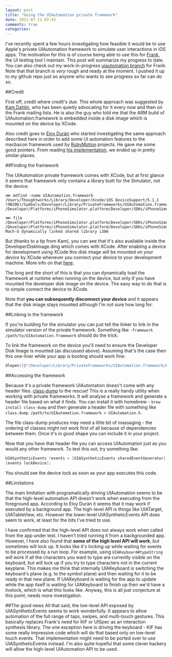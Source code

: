 ```yaml
---
layout: post
title: "Using the UIAutomation private framework"
date: 2012-07-11 07:43
comments: true
categories: 
---
```


I've recently spent a few hours investigating how feasible it would be to use Apple's private UIAutomation framework to simulate user interactions in iOS apps. The motivation for this is of course being able to use this for [Frank](http://testingwithfrank.com), the UI testing tool I maintain. This post will summarize my progress to date. You can also check out my work-in-progress [uiautomation branch](https://github.com/moredip/Frank/tree/uiautomation) for Frank. Note that that branch is *very* rough and ready at the moment. I pushed it up to my github repo just so anyone who wants to see progress so far can do so.

##Credit

First off, credit where credit's due. This whole approach was suggested by [Kam Dahlin](https://twitter.com/haxie1), who has been quietly advocating for it every now and then on the Frank mailing lists. He is also the guy who told me that the ARM build of UIAutomation.framework is embedded inside a disk image which is mounted on the device by XCode.

Also credit goes to [Eloy Durán](https://twitter.com/alloy) who started investigating the same approach described here in order to add some UI automation features to the macbacon framework used by [RubyMotion](http://rubymotion.com) projects. He gave me some good pointers. From reading [his implementation](https://github.com/HipByte/RubyMotion/blob/master/lib/motion/spec/helpers/ui.rb), we ended up in pretty similar places.

##Finding the framework

The UIAutomation private framework comes with XCode, but at first glance it seems that framework only contains a library built for the Simulator, not the device:

```
⋙ mdfind -name UIAutomation.framework
/Users/Thoughtworks/Library/Developer/Xcode/iOS DeviceSupport/5.1.1 (9B206)/Symbols/Developer/Library/PrivateFrameworks/UIAutomation.framework
/Developer/Platforms/iPhoneSimulator.platform/Developer/SDKs/iPhoneSimulator5.0.sdk/Developer/Library/PrivateFrameworks/UIAutomation.framework
```

```
⋙ file /Developer/Platforms/iPhoneSimulator.platform/Developer/SDKs/iPhoneSimulator5.0.sdk/Developer/Library/PrivateFrameworks/UIAutomation.framework/UIAutomation 
/Developer/Platforms/iPhoneSimulator.platform/Developer/SDKs/iPhoneSimulator5.0.sdk/Developer/Library/PrivateFrameworks/UIAutomation.framework/UIAutomation: Mach-O dynamically linked shared library i386
```

But (thanks to a tip from Kam), you can see that it's also available inside the DeveloperDiskImage.dmg which comes with XCode. After enabling a device for development using XCode this disk image will be mounted *on your device* by XCode whenever you connect your device to your development machine. More info on that [here](http://code.google.com/p/chronicdev/wiki/DeveloperDiskImage).

The long and the short of this is that you can dynamically load the framework at runtime when running on the device, but only if you have mounted the developer disk image on the device. The easy way to do that is to simple connect the device to XCode. 

Note that **you can subsequently disconnect your device** and it appears that the disk image stays mounted although I'm not sure how long for.

##Linking in the framework

If you're building for the simulator you can just tell the linker to link in the simulator version of the private framework. Something like `-framework /path/to/UIAutomation.framework` should do the trick.

To link the framework on the device you'll need to ensure the Developer Disk Image is mounted (as discussed above). Assuming that's the case then this one-liner while your app is booting should work fine:
``` objective-c
dlopen([@"/Developer/Library/PrivateFrameworks/UIAutomation.framework/UIAutomation" fileSystemRepresentation], RTLD_LOCAL);
```

##Accessing the framework

Because it's a private framework UIAutomation doesn't come with any header files. [class-dump](http://www.codethecode.com/projects/class-dump/) to the rescue! This is a really handy utility when working with private frameworks. It will analyse a framework and generate a header file based on what it finds. You can install it with homebrew - `brew install class-dump` and then generate a header file with something like `class-dump /path/to/UIAutomation.framework > UIAutomation.h`. 

The file class-dump produces may need a little bit of massaging - the ordering of classes might not work first of all because of dependencies between them. Once it's in good shape you can include it in your project.

Now that you have that header file you can access UIAutomation just as you would any other framework. To test this out, try something like:

``` objective-c
UIASyntheticEvents *events = [UIASyntheticEvents sharedEventGenerator];
[events lockDevice];
```

You should see the device lock as soon as your app executes this code.

##Limitations

The main limitation with programatically driving UIAutomation seems to be that the high-level automation API doesn't work when executing from the foreground app. According to Eloy Durán it seems that it may work if executed by a background app. The high-level API is things like UIATarget, UIATableView, etc. However the lower-level UIASyntheticEvents API does seem to work, at least for the bits I've tried to use.

I have confirmed that the high-level API does not always work when called from the app under test. I haven't tried running it from a backgrounded app. However, I have also found that **some of the high level API will work**, but sometimes will lock up. It looks like it's locking up while waiting for events to be processed by a run loop. For example, using `UIAKeyboard#typeString` *will* work if all the characters you want to type are currently visible on the keyboard, but will lock up if you try to type characters not in the current keyplane. This makes me think that internally UIAKeyboard is switching the keyboard's plane (e.g. to the symbol plane) and then waiting for it to be ready in that new plane. If UIAKeyboard is waiting for the app to update while the app itself is waiting for UIAKeyboard to finish up then we'd have a livelock, which is what this looks like. Anyway, this is all just conjecture at this point; needs more investigation.


##The good news
All that said, the low-level API exposed by UIASyntheticEvents seems to work wonderfully. It appears to allow automation of the full range of taps, swipes, and multi-touch gestures. This basically replaces Frank's need for KIF or UISpec as an interaction synthesis library. The one exception here is driving the keyboard - KIF has some really impressive code which will do that based only on low-level touch events. That implementation might need to be ported over to use UIASyntheticEvents instead. I'm also quite hopeful that some clever hackery will allow the high-level UIAutomation API to be used.
